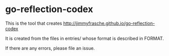 go-reflection-codex
===================

This is the tool that creates http://jimmyfrasche.github.io/go-reflection-codex

It is created from the files in entries/ whose format is described in FORMAT.

If there are any errors, please file an issue.
